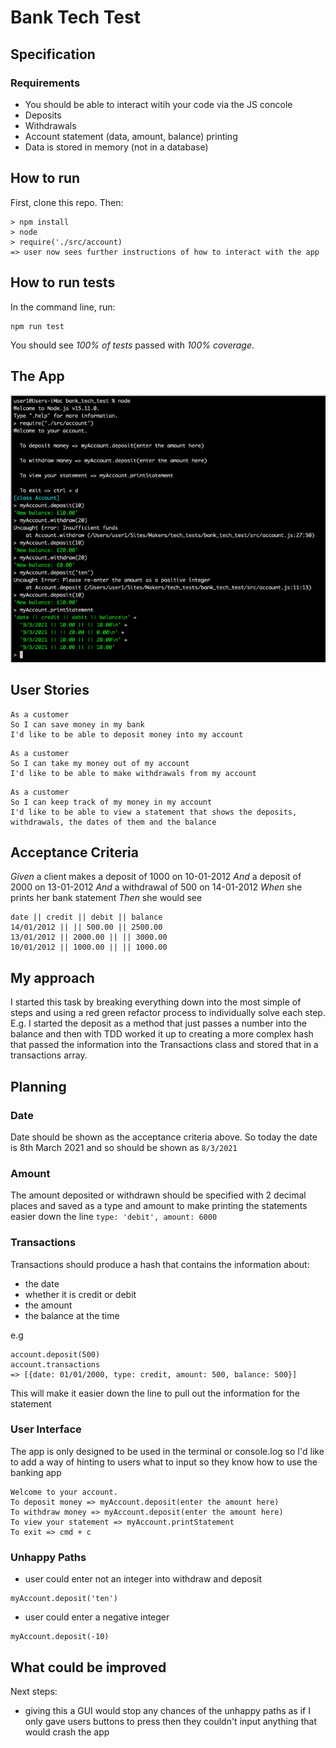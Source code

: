 # Bank Tech Test

## Specification
### Requirements
- You should be able to interact witih your code via the JS concole
- Deposits
- Withdrawals
- Account statement (data, amount, balance) printing
- Data is stored in memory (not in a database)

## How to run 

First, clone this repo. Then:
```
> npm install
> node
> require('./src/account)
=> user now sees further instructions of how to interact with the app
```

## How to run tests

In the command line, run:
```
npm run test
```

You should see *100% of tests* passed with *100% coverage*.

## The App
<img src='./images/Bank_App.png'>

## User Stories
```
As a customer
So I can save money in my bank
I'd like to be able to deposit money into my account
```
```
As a customer
So I can take my money out of my account
I'd like to be able to make withdrawals from my account
```
```
As a customer
So I can keep track of my money in my account
I'd like to be able to view a statement that shows the deposits, withdrawals, the dates of them and the balance
```

## Acceptance Criteria
*Given* a client makes a deposit of 1000 on 10-01-2012
*And* a deposit of 2000 on 13-01-2012
*And* a withdrawal of 500 on 14-01-2012
*When* she prints her bank statement
*Then* she would see
```
date || credit || debit || balance
14/01/2012 || || 500.00 || 2500.00
13/01/2012 || 2000.00 || || 3000.00
10/01/2012 || 1000.00 || || 1000.00
```

## My approach
I started this task by breaking everything down into the most simple of steps and using a red green refactor process to individually solve each step. E.g. I started the deposit as a method that just passes a number into the balance and then with TDD worked it up to creating a more complex hash that passed the information into the Transactions class and stored that in a transactions array. 

## Planning
### Date
Date should be shown as the acceptance criteria above.
So today the date is 8th March 2021 and so should be shown as
```8/3/2021```

### Amount
The amount deposited or withdrawn should be specified with 2 decimal places and saved as a type and amount to make printing the statements easier down the line
```type: 'debit', amount: 6000```

### Transactions
Transactions should produce a hash that contains the information about:
- the date
- whether it is credit or debit
- the amount
- the balance at the time

e.g 
```
account.deposit(500)
account.transactions
=> [{date: 01/01/2000, type: credit, amount: 500, balance: 500}]
```
This will make it easier down the line to pull out the information for the statement

### User Interface
The app is only designed to be used in the terminal or console.log so I'd like to add a way of hinting to users what to input so they know how to use the banking app
```
Welcome to your account.
To deposit money => myAccount.deposit(enter the amount here)
To withdraw money => myAccount.deposit(enter the amount here)
To view your statement => myAccount.printStatement
To exit => cmd + c
```

### Unhappy Paths
- user could enter not an integer into withdraw and deposit
```
myAccount.deposit('ten')
```
- user could enter a negative integer
```
myAccount.deposit(-10)
```

## What could be improved
Next steps:
- giving this a GUI would stop any chances of the unhappy paths as if I only gave users buttons to press then they couldn't input anything that would crash the app
